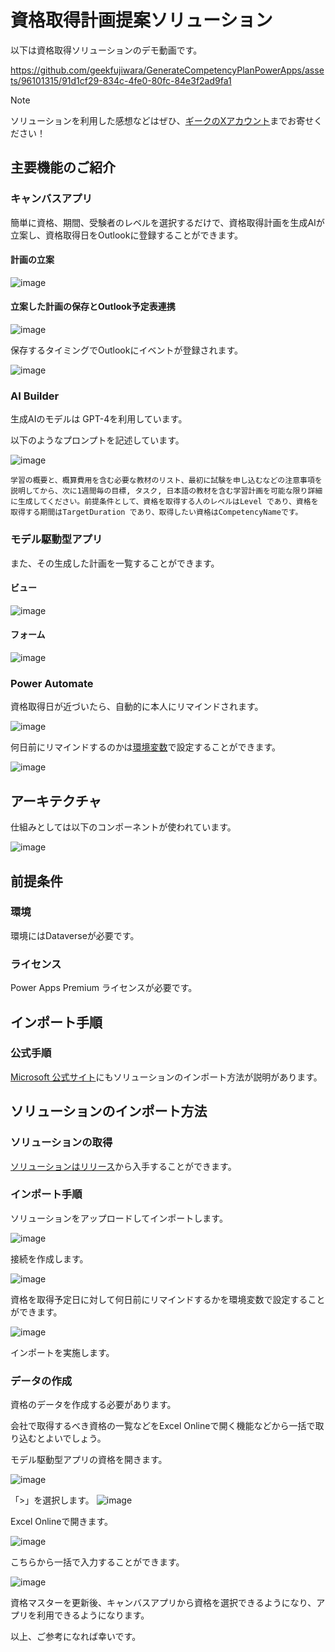 # 資格取得計画提案ソリューション

以下は資格取得ソリューションのデモ動画です。

https://github.com/geekfujiwara/GenerateCompetencyPlanPowerApps/assets/96101315/91d1cf29-834c-4fe0-80fc-84e3f2ad9fa1


> [!Note]
> ソリューションを利用した感想などはぜひ、[ギークのXアカウント](https://x.com/geekfujiwara/status/1797815867021131979)までお寄せください！


## 主要機能のご紹介

### キャンバスアプリ

簡単に資格、期間、受験者のレベルを選択するだけで、資格取得計画を生成AIが立案し、資格取得日をOutlookに登録することができます。

#### 計画の立案

![image](https://github.com/geekfujiwara/GenerateCompetencyPlanPowerApps/assets/96101315/0a588dda-cd0b-4195-9810-998e90be0e68)

#### 立案した計画の保存とOutlook予定表連携

![image](https://github.com/geekfujiwara/GenerateCompetencyPlanPowerApps/assets/96101315/f733cb66-66c8-42cf-bcea-94b45b1c01f7)

保存するタイミングでOutlookにイベントが登録されます。

![image](https://github.com/geekfujiwara/GenerateCompetencyPlanPowerApps/assets/96101315/c8ec3866-26e7-428a-a3c5-05e3cc315dfa)


### AI Builder 

生成AIのモデルは GPT-4を利用しています。

以下のようなプロンプトを記述しています。

![image](https://github.com/geekfujiwara/GenerateCompetencyPlanPowerApps/assets/96101315/df73dba6-550e-4e00-be12-521b2b70a24a)

```
学習の概要と、概算費用を含む必要な教材のリスト、最初に試験を申し込むなどの注意事項を説明してから、次に1週間毎の目標, タスク, 日本語の教材を含む学習計画を可能な限り詳細に生成してください。前提条件として、資格を取得する人のレベルはLevel であり、資格を取得する期間はTargetDuration であり、取得したい資格はCompetencyNameです。
```

### モデル駆動型アプリ

また、その生成した計画を一覧することができます。

#### ビュー

![image](https://github.com/geekfujiwara/GenerateCompetencyPlanPowerApps/assets/96101315/95959c11-756c-4644-a65e-6ac01d96ec40)

#### フォーム

![image](https://github.com/geekfujiwara/GenerateCompetencyPlanPowerApps/assets/96101315/c14061cd-94ff-46bf-a75c-d1a5d1c69061)

### Power Automate 

資格取得日が近づいたら、自動的に本人にリマインドされます。

![image](https://github.com/geekfujiwara/GenerateCompetencyPlanPowerApps/assets/96101315/4869fd19-e0a6-46d1-b4ef-13d03a744b73)

何日前にリマインドするのかは[環境変数](https://learn.microsoft.com/ja-jp/power-apps/maker/data-platform/environmentvariables)で設定することができます。

![image](https://github.com/geekfujiwara/GenerateCompetencyPlanPowerApps/assets/96101315/e2878ca6-8fa6-4b98-9daa-fac4928070a1)


## アーキテクチャ

仕組みとしては以下のコンポーネントが使われています。

![image](https://github.com/geekfujiwara/GenerateCompetencyPlanPowerApps/assets/96101315/b396e5fc-3ec9-4f64-b91c-f4d838e4532a)

## 前提条件

### 環境

環境にはDataverseが必要です。

### ライセンス

Power Apps Premium ライセンスが必要です。

## インポート手順

### 公式手順

[Microsoft 公式サイト](https://learn.microsoft.com/ja-jp/power-apps/maker/data-platform/import-update-export-solutions)にもソリューションのインポート方法が説明があります。

## ソリューションのインポート方法

### ソリューションの取得

[ソリューションはリリース](https://github.com/geekfujiwara/GenerateCompetencyPlanPowerApps/releases)から入手することができます。

### インポート手順


ソリューションをアップロードしてインポートします。

![image](https://github.com/geekfujiwara/GenerateCompetencyPlanPowerApps/assets/96101315/cc07158c-2cf2-47b8-a9c6-42ebca992536)


接続を作成します。

![image](https://github.com/geekfujiwara/GenerateCompetencyPlanPowerApps/assets/96101315/0b5dc8f7-d7e3-497b-9da2-9e0b10e26eb0)


資格を取得予定日に対して何日前にリマインドするかを環境変数で設定することができます。

![image](https://github.com/geekfujiwara/GenerateCompetencyPlanPowerApps/assets/96101315/bc1e6b11-5181-41ed-9965-d281200e2913)

インポートを実施します。

### データの作成

資格のデータを作成する必要があります。

会社で取得するべき資格の一覧などをExcel Onlineで開く機能などから一括で取り込むとよいでしょう。

モデル駆動型アプリの資格を開きます。

![image](https://github.com/geekfujiwara/GenerateCompetencyPlanPowerApps/assets/96101315/0baff0fe-2e58-494b-b23e-dfbf3a17c060)

「>」を選択します。
![image](https://github.com/geekfujiwara/GenerateCompetencyPlanPowerApps/assets/96101315/01cf8774-a566-47f9-abb7-d2f08d2727a4)

Excel Onlineで開きます。

![image](https://github.com/geekfujiwara/GenerateCompetencyPlanPowerApps/assets/96101315/aeae12ee-aecd-4177-be53-4aee573b76a9)

こちらから一括で入力することができます。

![image](https://github.com/geekfujiwara/GenerateCompetencyPlanPowerApps/assets/96101315/186ab31e-a1c7-4fff-a4f2-59b30c04a822)

資格マスターを更新後、キャンバスアプリから資格を選択できるようになり、アプリを利用できるようになります。


以上、ご参考になれば幸いです。



